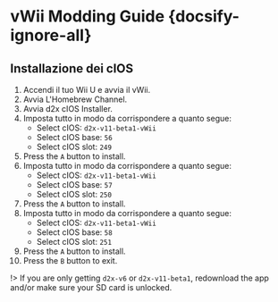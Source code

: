 # vWii Modding Guide {docsify-ignore-all}

## Installazione dei cIOS

1. Accendi il tuo Wii U e avvia il vWii.
2. Avvia L'Homebrew Channel.
3. Avvia d2x cIOS Installer.
4. Imposta tutto in modo da corrispondere a quanto segue:
   - Select cIOS: `d2x-v11-beta1-vWii`
   - Select cIOS base: `56`
   - Select cIOS slot: `249`
5. Press the `A` button to install.
6. Imposta tutto in modo da corrispondere a quanto segue:
   - Select cIOS: `d2x-v11-beta1-vWii`
   - Select cIOS base: `57`
   - Select cIOS slot: `250`
7. Press the `A` button to install.
8. Imposta tutto in modo da corrispondere a quanto segue:
   - Select cIOS: `d2x-v11-beta1-vWii`
   - Select cIOS base: `58`
   - Select cIOS slot: `251`
9. Press the `A` button to install.
10. Press the `B` button to exit.

!> If you are only getting `d2x-v6` or `d2x-v11-beta1`, redownload the app and/or make sure your SD card is unlocked.
